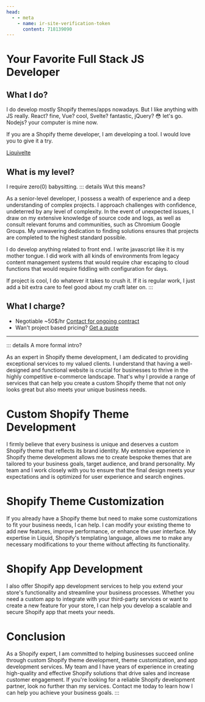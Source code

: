 ```yaml
---
head:
  - - meta
    - name: ir-site-verification-token
      content: 718139090
---
```


<script setup>
import { VPTeamMembers } from 'vitepress/theme'

const theguy = [
  {
    avatar: 'images/me.webp',
    name: 'Muhammet Ali Petek',
    title: 'Developer',
    links: [
      { icon: 'github', link: 'https://github.com/malipetek' },
      { icon: 'twitter', link: 'https://twitter.com/malipetek' },
      { icon: 'youtube', link: 'https://www.youtube.com/@malipetek/featured' },
      { icon: 'linkedin', link: 'https://www.linkedin.com/in/malipetek/' },
    ],
     org: 'TRUTH NYC',
    orgLink: 'https://truthnyc.com/'
  },
]
</script>

# Your Favorite Full Stack JS Developer

<div class="w-full flex justify-center mb-4 ">
  <VPTeamMembers class="drop-shadow-md rounded" size="medium" :members="theguy" />
</div>

## What I do?

I do develop mostly Shopify themes/apps nowadays. But I like anything with JS really. React? fine, Vue? cool, Svelte? fantastic, jQuery? 😳 let's go. Nodejs? your computer is mine now.

If you are a Shopify theme developer, I am developing a tool. I would love you to give it a try.

[Liquivelte](@:https://liquivelte.js.org/)

## What is my level?
I require zero(0) babysitting.
::: details Wut this means?

As a senior-level developer, I possess a wealth of experience and a deep understanding of complex projects. I approach challenges with confidence, undeterred by any level of complexity. In the event of unexpected issues, I draw on my extensive knowledge of source code and logs, as well as consult relevant forums and communities, such as Chromium Google Groups. My unwavering dedication to finding solutions ensures that projects are completed to the highest standard possible.

I do develop anything related to front end. I write javascript like it is my mother tongue. I did work with all kinds of environments from legacy content management systems that would require char escaping to cloud functions that would require fiddling with configuration for days.

If project is cool, I do whatever it takes to crush it. If it is regular work, I just add a bit extra care to feel good about my craft later on.
:::

## What I charge?
- Negotiable ~50$/hr [Contact for ongoing contract](/quote-request)
- Wan't project based pricing? [Get a quote](/quote-request)

---

::: details A more formal intro?

As an expert in Shopify theme development, I am dedicated to providing exceptional services to my valued clients. I understand that having a well-designed and functional website is crucial for businesses to thrive in the highly competitive e-commerce landscape. That's why I provide a range of services that can help you create a custom Shopify theme that not only looks great but also meets your unique business needs.

# Custom Shopify Theme Development

I firmly believe that every business is unique and deserves a custom Shopify theme that reflects its brand identity. My extensive experience in Shopify theme development allows me to create bespoke themes that are tailored to your business goals, target audience, and brand personality. My team and I work closely with you to ensure that the final design meets your expectations and is optimized for user experience and search engines.

# Shopify Theme Customization

If you already have a Shopify theme but need to make some customizations to fit your business needs, I can help. I can modify your existing theme to add new features, improve performance, or enhance the user interface. My expertise in Liquid, Shopify's templating language, allows me to make any necessary modifications to your theme without affecting its functionality.

# Shopify App Development

I also offer Shopify app development services to help you extend your store's functionality and streamline your business processes. Whether you need a custom app to integrate with your third-party services or want to create a new feature for your store, I can help you develop a scalable and secure Shopify app that meets your needs.

# Conclusion

As a Shopify expert, I am committed to helping businesses succeed online through custom Shopify theme development, theme customization, and app development services. My team and I have years of experience in creating high-quality and effective Shopify solutions that drive sales and increase customer engagement. If you're looking for a reliable Shopify development partner, look no further than my services. Contact me today to learn how I can help you achieve your business goals.
:::